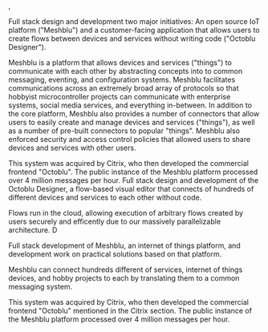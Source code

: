 ,

Full stack design and development two major initiatives: An open source IoT platform ("Meshblu") and a customer-facing application that allows users to create flows between devices and services without writing code ("Octoblu Designer").


Meshblu is a platform that allows devices and services ("things") to communicate with each other by abstracting concepts into to common messaging, eventing, and configuration systems. Meshblu facilitates communications across an extremely broad array of protocols so that hobbyist microcontroller projects can communicate with enterprise systems, social media services, and everything in-between. In addition to the core platform, Meshblu also provides a number of connectors that allow users to easily create and manage devices and services ("things"), as well as a number of pre-built connectors to popular "things". Meshblu also enforced security and access control policies that allowed users to share devices and services with other users.


This system was acquired by Citrix, who then developed the commercial frontend "Octoblu". The public instance of the Meshblu platform processed over 4 million messages per hour.
Full stack design and development of the Octoblu Designer, a flow-based visual editor that connects of hundreds of different devices and services to each other without code.

Flows run in the cloud, allowing execution of arbitrary flows created by users securely and efficently due to our massively parallelizable architecture. D

Full stack development of Meshblu, an internet of things platform, and development work on practical solutions based on that platform.

Meshblu can connect hundreds different of services, internet of things devices, and hobby projects to each by translating them to a common messaging system.

This system was acquired by Citrix, who then developed the commercial frontend "Octoblu" mentioned in the Citrix section. The public instance of the Meshblu platform processed over 4 million messages per hour.
